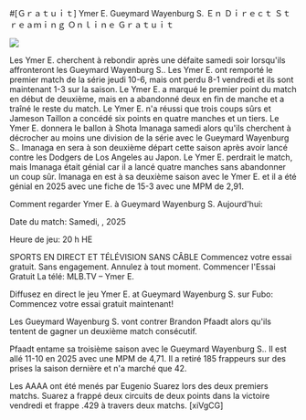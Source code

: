 #[Ｇｒａｔｕｉｔ] Ymer E. Gueymard Wayenburg S. Ｅｎ Ｄｉｒｅｃｔ Ｓｔｒｅａｍｉｎｇ Ｏｎｌｉｎｅ Ｇｒａｔｕｉｔ  
  
  
[![](https://i.imgur.com/qSNzIqt.png)](https://movie.rssnews.media/TemcHbZ.php)  
  
Les Ymer E. cherchent à rebondir après une défaite samedi soir lorsqu'ils affronteront les Gueymard Wayenburg S.. Les Ymer E. ont remporté le premier match de la série jeudi 10-6, mais ont perdu 8-1 vendredi et ils sont maintenant 1-3 sur la saison. Le Ymer E. a marqué le premier point du match en début de deuxième, mais en a abandonné deux en fin de manche et a traîné le reste du match. Le Ymer E. n'a réussi que trois coups sûrs et Jameson Taillon a concédé six points en quatre manches et un tiers. Le Ymer E. donnera le ballon à Shota Imanaga samedi alors qu'ils cherchent à décrocher au moins une division de la série avec le Gueymard Wayenburg S.. Imanaga en sera à son deuxième départ cette saison après avoir lancé contre les Dodgers de Los Angeles au Japon. Le Ymer E. perdrait le match, mais Imanaga était génial car il a lancé quatre manches sans abandonner un coup sûr. Imanaga en est à sa deuxième saison avec le Ymer E. et il a été génial en 2025 avec une fiche de 15-3 avec une MPM de 2,91.

Comment regarder Ymer E. à Gueymard Wayenburg S. Aujourd'hui:

Date du match: Samedi, , 2025

Heure de jeu: 20 h HE

SPORTS EN DIRECT ET TÉLÉVISION SANS CÂBLE
Commencez votre essai gratuit. Sans engagement. Annulez à tout moment.
Commencer l'Essai Gratuit
La télé: MLB.TV – Ymer E.

Diffusez en direct le jeu Ymer E. at Gueymard Wayenburg S. sur Fubo: Commencez votre essai gratuit maintenant!

Les Gueymard Wayenburg S. vont contrer Brandon Pfaadt alors qu'ils tentent de gagner un deuxième match consécutif.

Pfaadt entame sa troisième saison avec le Gueymard Wayenburg S.. Il est allé 11-10 en 2025 avec une MPM de 4,71. Il a retiré 185 frappeurs sur des prises la saison dernière et n'a marché que 42.

Les AAAA ont été menés par Eugenio Suarez lors des deux premiers matchs. Suarez a frappé deux circuits de deux points dans la victoire vendredi et frappe .429 à travers deux matchs. [xiVgCG]